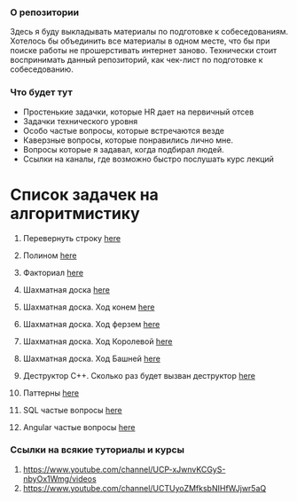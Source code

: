 ### О репозитории

Здесь я буду выкладывать материалы по подготовке к собеседованиям.
Хотелось бы объединить все материалы в одном месте, что бы при поиске
работы не прошерстивать интернет заново.
Технически стоит воспринимать данный репозиторий, как чек-лист по подготовке к собеседованию.

### Что будет тут
- Простенькие задачки, которые HR дает на первичный отсев
- Задачки технического уровня
- Особо частые вопросы, которые встречаются везде
- Каверзные вопросы, которые понравились лично мне.
- Вопросы которые я задавал, когда подбирал людей.
- Ссылки на каналы, где возможно быстро послушать курс лекций

# Список задачек на алгоритмистику
1) Перевернуть строку [here](string_reverse.js)
2) Полином [here](polinom.js)
3) Факториал [here](factorial.js)
4) Шахматная доска [here](chess.js)
5) Шахматная доска. Ход конем [here](chess_hourse.js)
6) Шахматная доска. Ход ферзем [here](chess_commander.js)
7) Шахматная доска. Ход Королевой [here](chess_queen.js)
8) Шахматная доска. Ход Башней [here](chess_tower.js)


9) Деструктор С++. Сколько раз будет вызван деструктор [here](dector.cpp)
10) Паттерны [here](patterns.md)
11) SQL частые вопросы [here](sql.md)
12) Angular частые вопросы [here](angular.md)


### Ссылки на всякие туториалы и курсы
1) https://www.youtube.com/channel/UCP-xJwnvKCGyS-nbyOx1Wmg/videos
2) https://www.youtube.com/channel/UCTUyoZMfksbNIHfWJjwr5aQ
